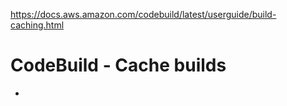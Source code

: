 https://docs.aws.amazon.com/codebuild/latest/userguide/build-caching.html

# CodeBuild - Cache builds

-
